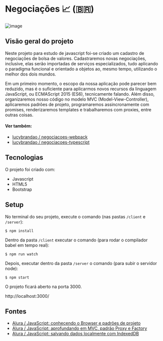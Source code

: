 # Negociações :chart_with_upwards_trend: (🇧🇷)

![image](https://user-images.githubusercontent.com/39086256/187955230-0b8131c6-298b-4e65-bead-0f757a940afd.png)

## Visão geral do projeto
Neste projeto para estudo de javascript foi-se criado um cadastro de negociações de bolsa de valores. Cadastraremos novas negociações, inclusive, elas serão importadas de serviços especializados, tudo aplicando o paradigma funcional e orientado a objetos ao, mesmo tempo, utilizando o melhor dos dois mundos.

Em um primeiro momento, o escopo da nossa aplicação pode parecer bem reduzido, mas é o suficiente para aplicarmos novos recursos da linguagem JavaScript, ou ECMAScript 2015 (ES6), tecnicamente falando. Além disso, organizaremos nosso código no modelo MVC (Model-View-Controller), aplicaremos padrões de projeto, programaremos assincronamente com promises, renderizaremos templates e trabalharemos com proxies, entre outras coisas.

#### Ver também:
- [lucybrandao / negociacoes-webpack](https://github.com/lucybrandao/negociacoes-webpack)
- [lucybrandao / negociacoes-typescript](https://github.com/lucybrandao/negociacoes-typescript)

## Tecnologias
O projeto foi criado com:
* Javascript
* HTML5
* Bootstrap

## Setup
No terminal do seu projeto, execute o comando (nas pastas `/client` e `/server`):

```shell
$ npm install
```

Dentro da pasta `/client` executar o comando (para rodar o compilador babel em tempo real):

```shell
$ npm run watch
```

Depois, executar dentro da pasta `/server` o comando (para subir o servidor node):

```shell
$ npm start
```

O projeto ficará aberto na porta 3000.

http://localhost:3000/

## Fontes
- [Alura / JavaScript: conhecendo o Browser e padrões de projeto](https://cursos.alura.com.br/course/javascript-es6-orientacao-a-objetos-parte-1/)
- [Alura / JavaScript: aprofundando em MVC, padrão Proxy e Factory](https://www.alura.com.br/curso-online-javascript-es6-orientacao-a-objetos-parte-2)
- [Alura / JavaScript: salvando dados localmente com IndexedDB](https://cursos.alura.com.br/course/javascript-web-armazenando-dados-navegador)

